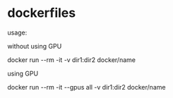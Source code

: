# dockerfiles

usage:

without using GPU 

docker run --rm -it -v dir1:dir2 docker/name


using GPU 

docker run --rm -it --gpus all -v dir1:dir2 docker/name
